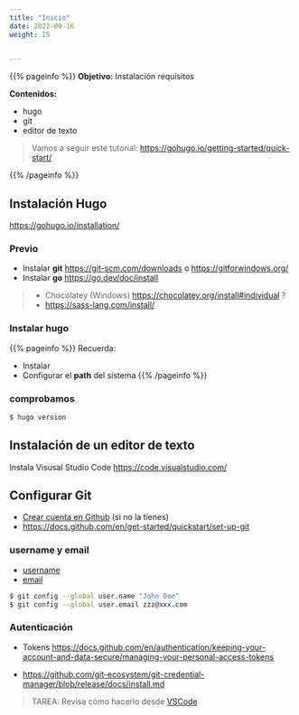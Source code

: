 ```yaml
---
title: "Inicio"
date: 2022-09-16
weight: 15

  
---
```


{{% pageinfo %}}
**Objetivo:** Instalación requisitos

**Contenidos:** 
* hugo
* git
* editor de texto

> Vamos a seguir este tutorial: https://gohugo.io/getting-started/quick-start/

{{% /pageinfo %}}


## Instalación Hugo

https://gohugo.io/installation/


### Previo

* Instalar **git** https://git-scm.com/downloads o https://gitforwindows.org/
* Instalar **go**  https://go.dev/doc/install
> * Chocolatey (Windows) https://chocolatey.org/install#individual ?
> * https://sass-lang.com/install/

### Instalar **hugo**

{{% pageinfo %}}
Recuerda:
* Instalar 
* Configurar el **path** del sistema
{{% /pageinfo %}}

### comprobamos

```bash
$ hugo version
```

## Instalación de un editor de texto

Instala Visusal Studio Code https://code.visualstudio.com/

## Configurar Git
* [Crear cuenta en Github](https://docs.github.com/en/get-started/signing-up-for-github/signing-up-for-a-new-github-account) (si no la tienes)
* https://docs.github.com/en/get-started/quickstart/set-up-git

### username  y email
* [username](https://docs.github.com/en/get-started/getting-started-with-git/setting-your-username-in-git)
* [email](https://docs.github.com/en/account-and-profile/setting-up-and-managing-your-personal-account-on-github/managing-email-preferences/setting-your-commit-email-address)

```bash
$ git config --global user.name "John Doe"
$ git config --global user.email zzz@xxx.com
```

### Autenticación
* Tokens https://docs.github.com/en/authentication/keeping-your-account-and-data-secure/managing-your-personal-access-tokens

* https://github.com/git-ecosystem/git-credential-manager/blob/release/docs/install.md

> TAREA: Revisa cómo hacerlo desde [VSCode](https://code.visualstudio.com/docs/sourcecontrol/github)

